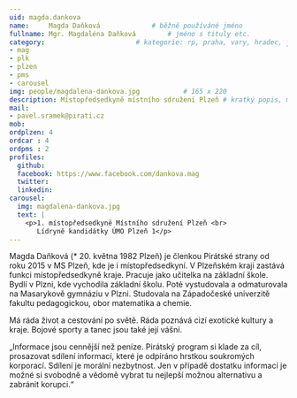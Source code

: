 ```yaml
---
uid: magda.dankova
name:     Magda Daňková      		# běžně používáné jméno
fullname: Mgr. Magdaléna Daňková  		# jméno s tituly etc.
category:						# kategorie: rp, praha, vary, hradec, jmk, senat
- mag
- plk
- plzen                 
- pms
- carousel
img: people/magdalena-dankova.jpg           # 165 x 220
description: Místopředsedkyně místního sdružení Plzeň # kratký popis, max 160 znaků
mail:
- pavel.sramek@pirati.cz
mob: 
ordplzen: 4
ordcar : 4
ordpms : 2
profiles:
  github: 
  facebook: https://www.facebook.com/dankova.mag
  twitter:
  linkedin: 
carousel:
  img: magdalena-dankova.jpg
  text: |
    <p>1. místopředsedkyně Místního sdružení Plzeň <br>
       Lídryně kandidátky ÚMO Plzeň 1</p>
---
```


Magda Daňková (* 20. května 1982 Plzeň) je členkou Pirátské strany od roku 2015 v MS Plzeň, kde je i místopředsedkyní. V Plzeňském kraji zastává funkci místopředsedkyně kraje. Pracuje jako učitelka na základní škole. Bydlí v Plzni, kde vychodila základní školu. Poté vystudovala a odmaturovala na Masarykově gymnáziu v Plzni. Studovala na Západočeské univerzitě fakultu pedagogickou, obor matematika a chemie.

Má ráda život a cestování po světě. Ráda poznává cizí exotické kultury a kraje. Bojové sporty a tanec jsou také její vášní.

„Informace jsou cennější než peníze. Pirátský program si klade za cíl, prosazovat sdílení informací, které je odpíráno hrstkou soukromých korporací. Sdílení je morální nezbytnost. Jen v případě dostatku informací je možné si svobodně a vědomě vybrat tu nejlepší možnou alternativu a zabránit korupci.“ 